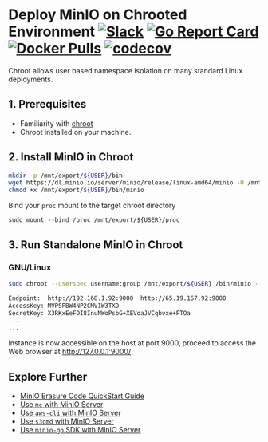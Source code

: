 # Deploy MinIO on Chrooted Environment [![Slack](https://slack.min.io/slack?type=svg)](https://slack.min.io) [![Go Report Card](https://goreportcard.com/badge/minio/minio)](https://goreportcard.com/report/minio/minio) [![Docker Pulls](https://img.shields.io/docker/pulls/minio/minio.svg?maxAge=604800)](https://hub.docker.com/r/minio/minio/) [![codecov](https://codecov.io/gh/minio/minio/branch/master/graph/badge.svg)](https://codecov.io/gh/minio/minio)

Chroot allows user based namespace isolation on many standard Linux deployments.

## 1. Prerequisites
* Familiarity with [chroot](http://man7.org/linux/man-pages/man2/chroot.2.html)
* Chroot installed on your machine.

## 2. Install MinIO in Chroot
```sh
mkdir -p /mnt/export/${USER}/bin
wget https://dl.minio.io/server/minio/release/linux-amd64/minio -O /mnt/export/${USER}/bin/minio
chmod +x /mnt/export/${USER}/bin/minio
```

Bind your `proc` mount to the target chroot directory
```
sudo mount --bind /proc /mnt/export/${USER}/proc
```

## 3. Run Standalone MinIO in Chroot
### GNU/Linux
```sh
sudo chroot --userspec username:group /mnt/export/${USER} /bin/minio --config-dir=/.minio server /data

Endpoint:  http://192.168.1.92:9000  http://65.19.167.92:9000
AccessKey: MVPSPBW4NP2CMV1W3TXD
SecretKey: X3RKxEeFOI8InuNWoPsbG+XEVoaJVCqbvxe+PTOa
...
...
```

Instance is now accessible on the host at port 9000, proceed to access the Web browser at http://127.0.0.1:9000/

## Explore Further
- [MinIO Erasure Code QuickStart Guide](https://docs.min.io/docs/minio-erasure-code-quickstart-guide)
- [Use `mc` with MinIO Server](https://docs.min.io/docs/minio-client-quickstart-guide)
- [Use `aws-cli` with MinIO Server](https://docs.min.io/docs/aws-cli-with-minio)
- [Use `s3cmd` with MinIO Server](https://docs.min.io/docs/s3cmd-with-minio)
- [Use `minio-go` SDK with MinIO Server](https://docs.min.io/docs/golang-client-quickstart-guide)
